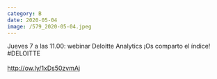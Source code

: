 ```yaml
--- 
category: B 
date: 2020-05-04 
image: /579_2020-05-04.jpeg 
--- 
```


Jueves 7 a las 11.00: webinar Deloitte Analytics ¡Os comparto el índice! #DELOITTE<br><br>http://ow.ly/1xDs50zvmAj